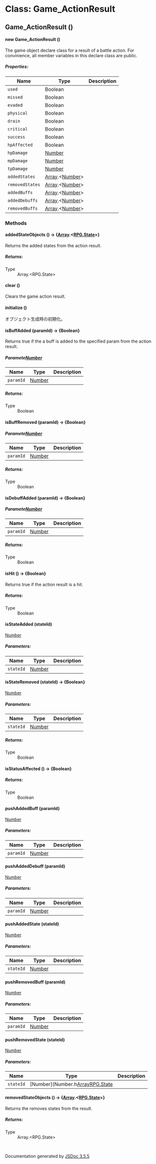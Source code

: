 # Class: Game_ActionResult

## Game_ActionResult ()

#### new Game_ActionResult ()

The game object declare class for a result of a battle action. For convinience, all member variables in this declare class are public.

##### Properties:

| Name | Type | Description |
| --- | --- | --- |
| `used` | Boolean |  |
| `missed` | Boolean |  |
| `evaded` | Boolean |  |
| `physical` | Boolean |  |
| `drain` | Boolean |  |
| `critical` | Boolean |  |
| `success` | Boolean |  |
| `hpAffected` | Boolean |  |
| `hpDamage` | [Number](Number.md) |  |
| `mpDamage` | [Number](Number.md) |  |
| `tpDamage` | [Number](Number.md) |  |
| `addedStates` | [Array](Array.md).<[Number](Number.md)> |  |
| `removedStates` | [Array](Array.md).<[Number](Number.md)> |  |
| `addedBuffs` | [Array](Array.md).<[Number](Number.md)> |  |
| `addedDebuffs` | [Array](Array.md).<[Number](Number.md)> |  |
| `removedBuffs` | [Array](Array.md).<[Number](Number.md)> |  |

<dl>
</dl>

### Methods

#### addedStateObjects () → {[Array](Array.md).<[RPG.State](RPG.State.md)>}


Returns the added states from the action result.
<dl>
</dl>

##### Returns:

<dl>
                <dt> Type </dt>
                <dd>
                    <span><a>Array</a>.&lt;<a>RPG.State</a>&gt;</span>
                </dd>
            </dl>

#### clear ()


Clears the game action result.
<dl>
</dl>

#### initialize ()


 オブジェクト生成時の初期化。
<dl>
</dl>

#### isBuffAdded (paramId) → {Boolean}


Returns true if the a buff is added to the specified param from the action result.

##### Paramete[Number](Number.md)

| Name | Type | Description |
| --- | --- | --- |
| `paramId` | [Number](Number.md) |  |

<dl>
</dl>

##### Returns:

<dl>
                <dt> Type </dt>
                <dd>
                    <span>Boolean</span>
                </dd>
            </dl>

#### isBuffRemoved (paramId) → {Boolean}

##### Paramete[Number](Number.md)

| Name | Type | Description |
| --- | --- | --- |
| `paramId` | [Number](Number.md) |  |

<dl>
</dl>

##### Returns:

<dl>
                <dt> Type </dt>
                <dd>
                    <span>Boolean</span>
                </dd>
            </dl>

#### isDebuffAdded (paramId) → {Boolean}

##### Paramete[Number](Number.md)

| Name | Type | Description |
| --- | --- | --- |
| `paramId` | [Number](Number.md) |  |

<dl>
</dl>

##### Returns:

<dl>
                <dt> Type </dt>
                <dd>
                    <span>Boolean</span>
                </dd>
            </dl>

#### isHit () → {Boolean}


Returns true if the action result is a hit.
<dl>
</dl>

##### Returns:

<dl>
                <dt> Type </dt>
                <dd>
                    <span>Boolean</span>
                </dd>
            </dl>

#### isStateAdded (stateId)
[Number](Number.md)
##### Parameters:

| Name | Type | Description |
| --- | --- | --- |
| `stateId` | [Number](Number.md) |  |

<dl>
</dl>

#### isStateRemoved (stateId) → {Boolean}
[Number](Number.md)
##### Parameters:

| Name | Type | Description |
| --- | --- | --- |
| `stateId` | [Number](Number.md) |  |

<dl>
</dl>

##### Returns:

<dl>
                <dt> Type </dt>
                <dd>
                    <span>Boolean</span>
                </dd>
            </dl>

#### isStatusAffected () → {Boolean}

<dl>
</dl>

##### Returns:

<dl>
                <dt> Type </dt>
                <dd>
                    <span>Boolean</span>
                </dd>
            </dl>

#### pushAddedBuff (paramId)
[Number](Number.md)
##### Parameters:

| Name | Type | Description |
| --- | --- | --- |
| `paramId` | [Number](Number.md) |  |

<dl>
</dl>

#### pushAddedDebuff (paramId)
[Number](Number.md)
##### Parameters:

| Name | Type | Description |
| --- | --- | --- |
| `paramId` | [Number](Number.md) |  |

<dl>
</dl>

#### pushAddedState (stateId)
[Number](Number.md)
##### Parameters:

| Name | Type | Description |
| --- | --- | --- |
| `stateId` | [Number](Number.md) |  |

<dl>
</dl>

#### pushRemovedBuff (paramId)
[Number](Number.md)
##### Parameters:

| Name | Type | Description |
| --- | --- | --- |
| `paramId` | [Number](Number.md) |  |

<dl>
</dl>

#### pushRemovedState (stateId)
[Number](Number.md)
##### Parameters:

| Name | Type | Description |
| --- | --- | --- |
| `stateId` | [Number](Number.h[Array](Array.md)[RPG.State](RPG.State.md)

<dl>
</dl>

#### removedStateObjects () → {[Array](Array.md).<[RPG.State](RPG.State.md)>}


Returns the removes states from the result.
<dl>
</dl>

##### Returns:

<dl>
                <dt> Type </dt>
                <dd>
                    <span><a>Array</a>.&lt;<a>RPG.State</a>&gt;</span>
                </dd>
            </dl>


 <br>

  Documentation generated by [JSDoc 3.5.5](https://github.com/jsdoc3/jsdoc)
